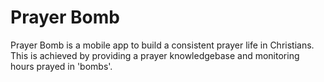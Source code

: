 # Prayer Bomb
Prayer Bomb is a mobile app to build a consistent prayer life in Christians. This is achieved by providing a prayer knowledgebase and monitoring hours prayed in 'bombs'.

